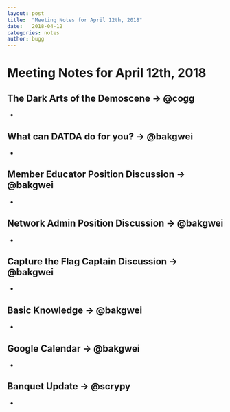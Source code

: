 ```yaml
---
layout: post
title:  "Meeting Notes for April 12th, 2018"
date:   2018-04-12
categories: notes
author: bugg
---
```


# Meeting Notes for April 12th, 2018

##  The Dark Arts of the Demoscene -> @cogg 
-

## What can DATDA do for you? -> @bakgwei 
-

## Member Educator Position Discussion -> @bakgwei 
-

## Network Admin Position Discussion -> @bakgwei 
-

## Capture the Flag Captain Discussion -> @bakgwei
-

## Basic Knowledge -> @bakgwei 
-

## Google Calendar -> @bakgwei 
-

## Banquet Update -> @scrypy
-
